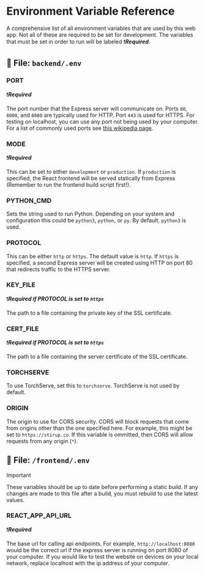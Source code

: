# Environment Variable Reference

A comprehensive list of all environment variables that are used by this web app.
Not all of these are required to be set for development. The variables that must be set
in order to run will be labeled :exclamation:***Required***.

## :page_facing_up: File: `backend/.env`

### PORT

:exclamation:***Required***

The port number that the Express server will communicate on.
Ports `80`, `8008`, and `8080` are typically used for HTTP. Port `443` is used for HTTPS.
For testing on localhost, you can use any port not being used by your computer.
For a list of commonly used ports see
[this wikipedia page](https://en.wikipedia.org/wiki/List_of_TCP_and_UDP_port_numbers).

### MODE

:exclamation:***Required***

This can be set to either `development` or `production`.
If `production` is specified, the React frontend will be
served statically from Express (Remember to run the frontend build script first!).

### PYTHON_CMD

Sets the string used to run Python. Depending on your system and configuration this could be
`python3`, `python`, or `py`. By default, `python3` is used.

### PROTOCOL

This can be either `http` or `https`. The default value is `http`. If `https` is specified,
a second Express server will be created using HTTP on port 80 that redirects traffic to the HTTPS
server.

### KEY_FILE

:exclamation:***Required if PROTOCOL is set to `https`***

The path to a file containing the private key of the SSL certificate.

### CERT_FILE

:exclamation:***Required if PROTOCOL is set to `https`***

The path to a file containing the server certificate of the SSL certificate.

### TORCHSERVE

To use TorchServe, set this to `torchserve`. TorchServe is not used by default.

### ORIGIN

The origin to use for CORS security. CORS will block requests that come from origins other
than the one specified here. For example, this might be set to `https://stirup.co`.
If this variable is ommitted, then CORS will allow requests from any origin (`*`).

## :page_facing_up: File: `/frontend/.env`

> [!IMPORTANT]
> These variables should be up to date before performing a static build.
> If any changes are made to this file after a build, you must rebuild to use the
> latest values.

### REACT_APP_API_URL

:exclamation:***Required***

The base url for calling api endpoints. For example, `http://localhost:8080` would be
the correct url if the express server is running on port 8080 of your computer. If you would
like to test the website on devices on your local network, replace localhost with the ip address
of your computer.

